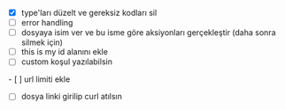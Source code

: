 - [x] type'ları düzelt ve gereksiz kodları sil
- [ ] error handling
- [ ] dosyaya isim ver ve bu isme göre aksiyonları gerçekleştir (daha sonra silmek için)
- [ ] this is my id alanını ekle
- [ ] custom koşul yazılabilsin

- [ ] url limiti ekle

- [ ] dosya linki girilip curl atılsın
